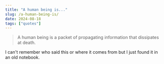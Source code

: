```yaml
---
title: "A human being is..."
slug: /a-human-being-is/
date: 2024-08-18
tags: ["quotes"]
---
```


> A human being is a packet of propagating information that dissipates at death.

I can't remember who said this or where it comes from but I just found it in an
old notebook.
